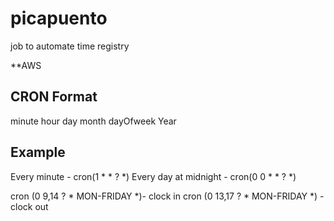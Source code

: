 # picapuento
job to automate time registry


**AWS

CRON Format
-----------------------------------
minute hour day month dayOfweek Year


Example
-----------------------------------
Every minute - cron(1 * * ? *)
Every day at midnight - cron(0 0 * * ? *)

cron (0 9,14 ? * MON-FRIDAY *)- clock in
cron (0 13,17 ? * MON-FRIDAY *) - clock out 
